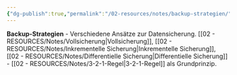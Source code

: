 ```yaml
---
{"dg-publish":true,"permalink":"/02-resources/notes/backup-strategien/","tags":["datensicherung/methoden","schutz/verlust","it-sicherheit"],"noteIcon":"","updated":"2025-09-05T10:12:28.000+02:00"}
---
```



**Backup-Strategien** - Verschiedene Ansätze zur Datensicherung.
[[02 - RESOURCES/Notes/Vollsicherung\|Vollsicherung]], [[02 - RESOURCES/Notes/Inkrementelle Sicherung\|Inkrementelle Sicherung]], [[02 - RESOURCES/Notes/Differentielle Sicherung\|Differentielle Sicherung]] - [[02 - RESOURCES/Notes/3-2-1-Regel\|3-2-1-Regel]] als Grundprinzip.